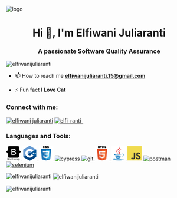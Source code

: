 ![logo](https://github.com/ElfiwaniJuliaranti/ElfiwaniJuliaranti/blob/main/elfiwani.png)
<h1 align="center">Hi 👋, I'm Elfiwani Juliaranti</h1>
<h3 align="center">A passionate Software Quality Assurance</h3>

<p align="left"> <img src="https://komarev.com/ghpvc/?username=elfiwanijuliaranti&label=Profile%20views&color=0e75b6&style=flat" alt="elfiwanijuliaranti" /> </p>

- 📫 How to reach me **elfiwanijuliaranti.15@gmail.com**

- ⚡ Fun fact **I Love Cat**

<h3 align="left">Connect with me:</h3>
<p align="left">
<a href="https://linkedin.com/in/elfiwani juliaranti" target="blank"><img align="center" src="https://raw.githubusercontent.com/rahuldkjain/github-profile-readme-generator/master/src/images/icons/Social/linked-in-alt.svg" alt="elfiwani juliaranti" height="30" width="40" /></a>
<a href="https://instagram.com/elfi_ranti_" target="blank"><img align="center" src="https://raw.githubusercontent.com/rahuldkjain/github-profile-readme-generator/master/src/images/icons/Social/instagram.svg" alt="elfi_ranti_" height="30" width="40" /></a>
</p>

<h3 align="left">Languages and Tools:</h3>
<p align="left"> <a href="https://getbootstrap.com" target="_blank" rel="noreferrer"> <img src="https://raw.githubusercontent.com/devicons/devicon/master/icons/bootstrap/bootstrap-plain-wordmark.svg" alt="bootstrap" width="40" height="40"/> </a> <a href="https://www.w3schools.com/cpp/" target="_blank" rel="noreferrer"> <img src="https://raw.githubusercontent.com/devicons/devicon/master/icons/cplusplus/cplusplus-original.svg" alt="cplusplus" width="40" height="40"/> </a> <a href="https://www.w3schools.com/css/" target="_blank" rel="noreferrer"> <img src="https://raw.githubusercontent.com/devicons/devicon/master/icons/css3/css3-original-wordmark.svg" alt="css3" width="40" height="40"/> </a> <a href="https://www.cypress.io" target="_blank" rel="noreferrer"> <img src="https://raw.githubusercontent.com/simple-icons/simple-icons/6e46ec1fc23b60c8fd0d2f2ff46db82e16dbd75f/icons/cypress.svg" alt="cypress" width="40" height="40"/> </a> <a href="https://git-scm.com/" target="_blank" rel="noreferrer"> <img src="https://www.vectorlogo.zone/logos/git-scm/git-scm-icon.svg" alt="git" width="40" height="40"/> </a> <a href="https://www.w3.org/html/" target="_blank" rel="noreferrer"> <img src="https://raw.githubusercontent.com/devicons/devicon/master/icons/html5/html5-original-wordmark.svg" alt="html5" width="40" height="40"/> </a> <a href="https://www.java.com" target="_blank" rel="noreferrer"> <img src="https://raw.githubusercontent.com/devicons/devicon/master/icons/java/java-original.svg" alt="java" width="40" height="40"/> </a> <a href="https://developer.mozilla.org/en-US/docs/Web/JavaScript" target="_blank" rel="noreferrer"> <img src="https://raw.githubusercontent.com/devicons/devicon/master/icons/javascript/javascript-original.svg" alt="javascript" width="40" height="40"/> </a> <a href="https://postman.com" target="_blank" rel="noreferrer"> <img src="https://www.vectorlogo.zone/logos/getpostman/getpostman-icon.svg" alt="postman" width="40" height="40"/> </a> <a href="https://www.selenium.dev" target="_blank" rel="noreferrer"> <img src="https://raw.githubusercontent.com/detain/svg-logos/780f25886640cef088af994181646db2f6b1a3f8/svg/selenium-logo.svg" alt="selenium" width="40" height="40"/> </a> </p>

<p><img align="left" src="https://github-readme-stats.vercel.app/api/top-langs?username=elfiwanijuliaranti&show_icons=true&locale=en&layout=compact" alt="elfiwanijuliaranti" /></p>

<p>&nbsp;<img align="center" src="https://github-readme-stats.vercel.app/api?username=elfiwanijuliaranti&show_icons=true&locale=en" alt="elfiwanijuliaranti" /></p>

<p><img align="center" src="https://github-readme-streak-stats.herokuapp.com/?user=elfiwanijuliaranti&" alt="elfiwanijuliaranti" /></p>
